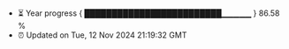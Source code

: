 - ⏳ Year progress { █████████████████████████▁▁▁▁▁ } 86.58 %
- ⏰ Updated on Tue, 12 Nov 2024 21:19:32 GMT

